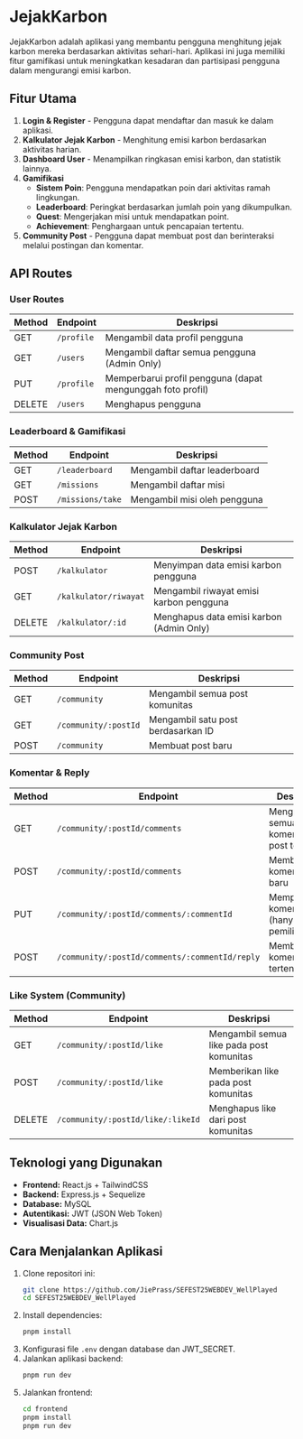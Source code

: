 # JejakKarbon

JejakKarbon adalah aplikasi yang membantu pengguna menghitung jejak karbon mereka berdasarkan aktivitas sehari-hari. Aplikasi ini juga memiliki fitur gamifikasi untuk meningkatkan kesadaran dan partisipasi pengguna dalam mengurangi emisi karbon.

## Fitur Utama

1. **Login & Register** - Pengguna dapat mendaftar dan masuk ke dalam aplikasi.
2. **Kalkulator Jejak Karbon** - Menghitung emisi karbon berdasarkan aktivitas harian.
3. **Dashboard User** - Menampilkan ringkasan emisi karbon, dan statistik lainnya.
4. **Gamifikasi**
   - **Sistem Poin**: Pengguna mendapatkan poin dari aktivitas ramah lingkungan.
   - **Leaderboard**: Peringkat berdasarkan jumlah poin yang dikumpulkan.
   - **Quest**: Mengerjakan misi untuk mendapatkan point.
   - **Achievement**: Penghargaan untuk pencapaian tertentu.
5. **Community Post** - Pengguna dapat membuat post dan berinteraksi melalui postingan dan komentar.

## API Routes

### User Routes
| Method | Endpoint        | Deskripsi |
|--------|---------------|-----------|
| GET    | `/profile`    | Mengambil data profil pengguna |
| GET    | `/users`      | Mengambil daftar semua pengguna (Admin Only) |
| PUT    | `/profile`    | Memperbarui profil pengguna (dapat mengunggah foto profil) |
| DELETE | `/users`      | Menghapus pengguna |

### Leaderboard & Gamifikasi
| Method | Endpoint        | Deskripsi |
|--------|---------------|-----------|
| GET    | `/leaderboard` | Mengambil daftar leaderboard |
| GET    | `/missions`    | Mengambil daftar misi |
| POST   | `/missions/take` | Mengambil misi oleh pengguna |

### Kalkulator Jejak Karbon
| Method  | Endpoint                | Deskripsi |
|---------|------------------------|-----------|
| POST    | `/kalkulator`          | Menyimpan data emisi karbon pengguna |
| GET     | `/kalkulator/riwayat`  | Mengambil riwayat emisi karbon pengguna |
| DELETE  | `/kalkulator/:id`      | Menghapus data emisi karbon (Admin Only) |

### Community Post
| Method  | Endpoint                 | Deskripsi |
|---------|-------------------------|-----------|
| GET     | `/community`             | Mengambil semua post komunitas |
| GET     | `/community/:postId`     | Mengambil satu post berdasarkan ID |
| POST    | `/community`             | Membuat post baru |

### Komentar & Reply
| Method  | Endpoint                                       | Deskripsi |
|---------|-----------------------------------------------|-----------|
| GET     | `/community/:postId/comments`                | Mengambil semua komentar di post tertentu |
| POST    | `/community/:postId/comments`                | Membuat komentar baru |
| PUT     | `/community/:postId/comments/:commentId`     | Memperbarui komentar (hanya pemilik) |
| POST    | `/community/:postId/comments/:commentId/reply` | Membalas komentar tertentu |

### Like System (Community)
| Method  | Endpoint                           | Deskripsi |
|---------|-----------------------------------|-----------|
| GET     | `/community/:postId/like`        | Mengambil semua like pada post komunitas |
| POST    | `/community/:postId/like`        | Memberikan like pada post komunitas |
| DELETE  | `/community/:postId/like/:likeId` | Menghapus like dari post komunitas |

## Teknologi yang Digunakan
- **Frontend:** React.js + TailwindCSS
- **Backend:** Express.js + Sequelize
- **Database:** MySQL
- **Autentikasi:** JWT (JSON Web Token)
- **Visualisasi Data:** Chart.js

## Cara Menjalankan Aplikasi
1. Clone repositori ini:
   ```bash
   git clone https://github.com/JiePrass/SEFEST25WEBDEV_WellPlayed
   cd SEFEST25WEBDEV_WellPlayed
   ```
2. Install dependencies:
   ```bash
   pnpm install
   ```
3. Konfigurasi file `.env` dengan database dan JWT_SECRET.
4. Jalankan aplikasi backend:
   ```bash
   pnpm run dev
   ```
5. Jalankan frontend:
   ```bash
   cd frontend
   pnpm install
   pnpm run dev
   ```


